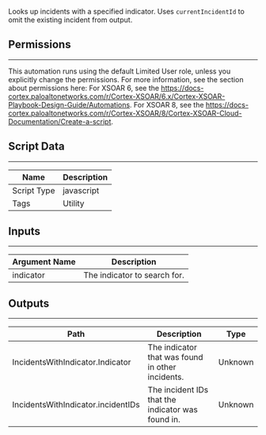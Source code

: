 Looks up incidents with a specified indicator. Uses `currentIncidentId` to omit the existing incident from output.

## Permissions
---

This automation runs using the default Limited User role, unless you explicitly change the permissions.
For more information, see the section about permissions here: For XSOAR 6, see the https://docs-cortex.paloaltonetworks.com/r/Cortex-XSOAR/6.x/Cortex-XSOAR-Playbook-Design-Guide/Automations. For XSOAR 8, see the https://docs-cortex.paloaltonetworks.com/r/Cortex-XSOAR/8/Cortex-XSOAR-Cloud-Documentation/Create-a-script.

## Script Data
---

| **Name** | **Description** |
| --- | --- |
| Script Type | javascript |
| Tags | Utility |


## Inputs
---

| **Argument Name** | **Description** |
| --- | --- |
| indicator | The indicator to search for. |

## Outputs
---

| **Path** | **Description** | **Type** |
| --- | --- | --- |
| IncidentsWithIndicator.Indicator | The indicator that was found in other incidents. | Unknown |
| IncidentsWithIndicator.incidentIDs | The incident IDs that the indicator was found in. | Unknown |
